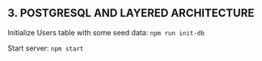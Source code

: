 ## 3. POSTGRESQL AND LAYERED ARCHITECTURE

Initialize Users table with some seed data: `npm run init-db`

Start server: `npm start`
